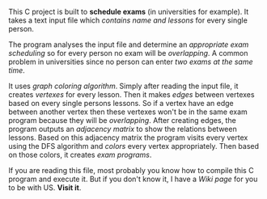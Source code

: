 This C project is built to **schedule exams** (in universities for example). It takes a text input file which *contains name and lessons* for every single person.

The program analyses the input file and determine an *appropriate exam scheduling* so for every person no exam will be *overlapping*. A common problem in universities since no person can enter *two exams at the same time*.

It uses *graph coloring algorithm*. Simply after reading the input file, it creates *vertexes* for every lesson. Then it makes *edges* between vertexes based on every single persons lessons. So if a vertex have an edge between another vertex then these vertexes won't be in the same exam program because they will be *overlapping*. After creating edges, the program outputs an *adjacency matrix* to show the relations between lessons. Based on this adjacency matrix the program visits every vertex using the DFS algorithm and *colors* every vertex appropriately. Then based on those colors, it creates *exam programs*.

If you are reading this file, most probably you know how to compile this C program and execute it. But if you don't know it, I have a *Wiki page* for you to be with US. **Visit it**.